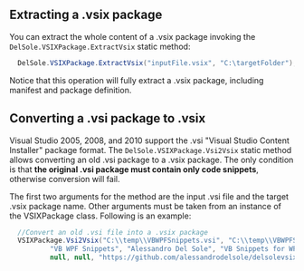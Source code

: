 ## Extracting a .vsix package ##

You can extract the whole content of a .vsix package invoking the `DelSole.VSIXPackage.ExtractVsix` static method:

  ```csharp
    DelSole.VSIXPackage.ExtractVsix("inputFile.vsix", "C:\targetFolder");
 ```

Notice that this operation will fully extract a .vsix package, including manifest and package definition.

## Converting a .vsi package to .vsix ##

Visual Studio 2005, 2008, and 2010 support the .vsi "Visual Studio Content Installer" package format. The `DelSole.VSIXPackage.Vsi2Vsix` static method allows converting an old .vsi package to a .vsix package. The only condition is that **the original .vsi package must contain only code snippets**, otherwise conversion will fail.

The first two arguments for the method are the input .vsi file and the target .vsix package name. Other arguments must be taken from an instance of the VSIXPackage class. Following is an example:

  ```csharp
    //Convert an old .vsi file into a .vsix package
    VSIXPackage.Vsi2Vsix("C:\\temp\\VBWPFSnippets.vsi", "C:\\temp\\VBWPFSnippets.vsix",
            "VB WPF Snippets", "Alessandro Del Sole", "VB Snippets for WPF", "A common set of WPF Snippets for VB",
            null, null, "https://github.com/alessandrodelsole/delsolevsix");
 ```
